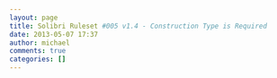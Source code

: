 ```yaml
---
layout: page
title: Solibri Ruleset #005 v1.4 - Construction Type is Required
date: 2013-05-07 17:37
author: michael
comments: true
categories: []
---
```


